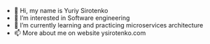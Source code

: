 - 👋 Hi, my name is Yuriy Sirotenko
- 👀 I’m interested in Software engineering
- 🌱 I’m currently learning and practicing microservices architecture
- 📫 More about me on website ysirotenko.com

<!---
spider4216/spider4216 is a ✨ special ✨ repository because its `README.md` (this file) appears on your GitHub profile.
You can click the Preview link to take a look at your changes.
--->
